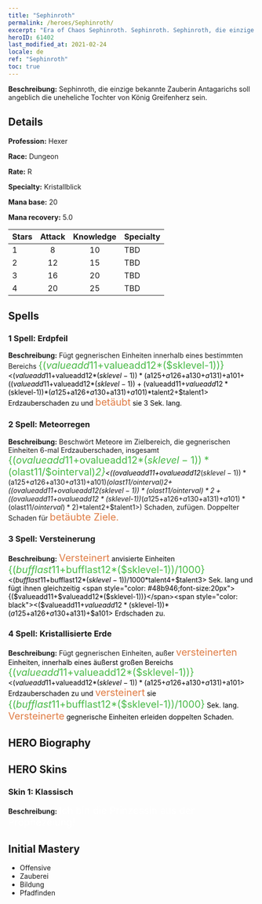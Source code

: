 ```yaml
---
title: "Sephinroth"
permalink: /heroes/Sephinroth/
excerpt: "Era of Chaos Sephinroth. Sephinroth. Sephinroth, die einzige bekannte Zauberin Antagarichs soll angeblich die uneheliche Tochter von König Greifenherz sein."
heroID: 61402
last_modified_at: 2021-02-24
locale: de
ref: "Sephinroth"
toc: true
---
```

 **Beschreibung:** Sephinroth, die einzige bekannte Zauberin Antagarichs soll angeblich die uneheliche Tochter von König Greifenherz sein.
## Details
 **Profession:** Hexer

 **Race:** Dungeon

 **Rate:** R

 **Specialty:** Kristallblick

 **Mana base:** 20

 **Mana recovery:** 5.0


  | Stars   |     Attack     |    Knowledge   |      Specialty     |
  |---------|:---------------:|:---------------:|--------------------|
  |    1    | 8 | 10 | TBD |
  |    2    | 12 | 15 | TBD |
  |    3    | 16 | 20 | TBD |
  |    4    | 20 | 25 | TBD |

## Spells
### 1 Spell: Erdpfeil
 **Beschreibung:** Fügt gegnerischen Einheiten innerhalb eines bestimmten Bereichs <span style="color: #48b946;font-size:20px">{($valueadd11+$valueadd12*($sklevel-1))}</span><span style="color: black"><($valueadd11+$valueadd12*($sklevel-1))*($a125+$a126+$a130+$a131)+$a101+(($valueadd11+$valueadd12*($sklevel-1))+($valueadd11+$valueadd12*($sklevel-1))*($a125+$a126+$a130+$a131)+$a101)*$talent2+$talent1> Erdzauberschaden zu und <span style="color: #e07c44;font-size:20px">betäubt</span><span style="color: black"> sie 3 Sek. lang.

### 2 Spell: Meteorregen
 **Beschreibung:** Beschwört Meteore im Zielbereich, die gegnerischen Einheiten 6-mal Erdzauberschaden, insgesamt <span style="color: #48b946;font-size:20px">{($ovalueadd11+$ovalueadd12*($sklevel-1))*($olast11/$ointerval)*2}</span><span style="color: black"><(($ovalueadd11+$ovalueadd12*($sklevel-1))*($a125+$a126+$a130+$a131)+$a101)*($olast11/$ointerval)*2+(($ovalueadd11+$ovalueadd12*($sklevel-1))*($olast11/$ointerval)*2+(($ovalueadd11+$ovalueadd12*($sklevel-1))*($a125+$a126+$a130+$a131)+$a101)*($olast11/$ointerval)*2)*$talent2+$talent1>) Schaden, zufügen. Doppelter Schaden für <span style="color: #e07c44;font-size:20px">betäubte Ziele.</span><span style="color: black">

### 3 Spell: Versteinerung
 **Beschreibung:** <span style="color: #e07c44;font-size:20px">Versteinert</span><span style="color: black"> anvisierte Einheiten <span style="color: #48b946;font-size:20px">{($bufflast11+$bufflast12*($sklevel-1))/1000}</span><span style="color: black"><($bufflast11+$bufflast12*($sklevel-1))/1000*$talent4+$talent3> Sek. lang und fügt ihnen gleichzeitig <span style="color: #48b946;font-size:20px">{($valueadd11+$valueadd12*($sklevel-1))}</span><span style="color: black"><($valueadd11+$valueadd12*($sklevel-1))*($a125+$a126+$a130+$a131)+$a101> Erdschaden zu.

### 4 Spell: Kristallisierte Erde
 **Beschreibung:** Fügt gegnerischen Einheiten, außer <span style="color: #e07c44;font-size:20px">versteinerten</span><span style="color: black"> Einheiten, innerhalb eines äußerst großen Bereichs <span style="color: #48b946;font-size:20px">{($valueadd11+$valueadd12*($sklevel-1))}</span><span style="color: black"><($valueadd11+$valueadd12*($sklevel-1))*($a125+$a126+$a130+$a131)+$a101> Erdzauberschaden zu und <span style="color: #e07c44;font-size:20px">versteinert</span><span style="color: black"> sie <span style="color: #48b946;font-size:20px">{($bufflast11+$bufflast12*($sklevel-1))/1000}</span><span style="color: black"> Sek. lang. <span style="color: #e07c44;font-size:20px">Versteinerte</span><span style="color: black"> gegnerische Einheiten erleiden doppelten Schaden.


## HERO Biography

## HERO Skins
### Skin 1: **Klassisch**

 **Beschreibung:** <span style="color: #ffffff;font-size:20px">Ich bin die Prinzessin aus der Prophezeiung!</span>



## Initial Mastery
   - Offensive
   - Zauberei
   - Bildung
   - Pfadfinden
